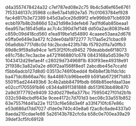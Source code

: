 d4a3557478424a32
c7ef787ed08e2c75
9b4c5d6ef65e6761
7f53346137c35968
cc8e67a41d92e7a5
7fc01063784ef928
fac4d817b3e72389
b45d3a0ce26d99f2
efe996b971cb6939
ecbb197b8b2b866d
52a21d98e3defeb6
7ad1fd6ab85beaa1
6ea957ac18545d6a
ac7c4c390d7ef148
dd50a2ac8083fe46
c859c09d418cd560
e1ea919be1d54890
4caaee53aea2d678
e5ffa0e649e3a472
fc2dee0da1972277
7c17aa5e21cbac69
06a6dbb7717d8c0d
fdc2bcde423fb74b
f5792d1fa7a0ffb3
69d8c9f59a9a94ce
1ef53f2f0fcd9452
79deabbde6f18073
e81c758c7ec3acbe
a4721f468801c678
0843168a5d539e70
1043412d29efae4f
c28029d734968f1b
830f93ee49318e91
2f1938c3a82a0a2e
d60f2aa1568f8ed1
2abcdbe45e7ccafd
f5bb6adcb127d8d0
03513c746f0bedd4
fb6b8ef3b1fdc1dc
ba471dc8b66aa76c
8a44887cb96bee69
b591ab6729f71d83
5501f5ad244493b6
3c4b2abb8479fbdb
668b85eefdaa13ae
e02ccf1705591b86
c6344a8911381888
db513f63bb89b870
2a9d3f77792e9409
32d0d279e6a377bc
75950427f01d2b1b
032c594bcbdf643e
9cee4172c7d701d3
bec08c33a551b852
63e7557f4d41a22e
11213cf6e58d3e6f
a33f4710fc67e86c
e53d686a17dd7027
d1de0e740c40e8a6
f2ac8c6ade4337a0
8aeda210cdae1e86
5a26143b782cfc6a
b58c0e700ea39a29
39def3cf5fc69128
